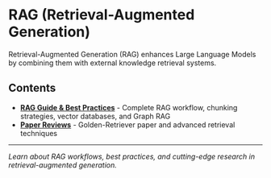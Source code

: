 # RAG (Retrieval-Augmented Generation)

Retrieval-Augmented Generation (RAG) enhances Large Language Models by combining them with external knowledge retrieval systems.

## Contents

- **[RAG Guide & Best Practices](notes.md)** - Complete RAG workflow, chunking strategies, vector databases, and Graph RAG
- **[Paper Reviews](paper-review.md)** - Golden-Retriever paper and advanced retrieval techniques

---

*Learn about RAG workflows, best practices, and cutting-edge research in retrieval-augmented generation.*

